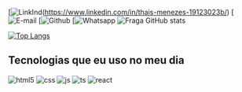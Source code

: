 [![LinkInd](https://img.shields.io/badge/LinkedIn-0077B5?style=for-the-badge&logo=linkedin&logoColor=white)(https://www.linkedin.com/in/thais-menezes-19123023b/)
[![E-mail](https://img.shields.io/badge/Gmail-D14836?style=for-the-badge&logo=gmail&logoColor=white)
[![Github](https://img.shields.io/badge/GitHub-100000?style=for-the-badge&logo=github&logoColor=white)
[![Whatsapp](https://img.shields.io/badge/WhatsApp-25D366?style=for-the-badge&logo=whatsapp&logoColor=white)
![Fraga GitHub stats](https://github-readme-stats.vercel.app/api?username=alandsilva01&show_icons=true&theme=radical&count_private=true)

[![Top Langs](https://github-readme-stats.vercel.app/api/top-langs/?username=alandsilva01)](https://github.com/anuraghazra/github-readme-stats)

## Tecnologias que eu uso no meu dia

<div style="display: inline_block">
  <img align="center" alt="html5" src="https://img.shields.io/badge/HTML5-E34F26?style=for-the-badge&logo=html5&logoColor=white" />
  <img align="center" alt="css" src="https://img.shields.io/badge/CSS3-1572B6?style=for-the-badge&logo=css3&logoColor=white" />
  <img align="center" alt="js" src="https://img.shields.io/badge/JavaScript-F7DF1E?style=for-the-badge&logo=javascript&logoColor=black" />
  <img align="center" alt="ts" src="https://img.shields.io/badge/Sass-CC6699?style=for-the-badge&logo=sass&logoColor=white" />
  <img align="center" alt="react" src="https://img.shields.io/badge/React-20232A?style=for-the-badge&logo=react&logoColor=61DAFB" />
 
</div><br/>



